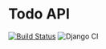 # Todo API

[![Build Status](https://travis-ci.org/carlos-moreno/todo_api.svg?branch=master)](https://travis-ci.org/carlos-moreno/todo_api)
![Django CI](https://github.com/carlos-moreno/todo_api/workflows/Django%20CI/badge.svg)
